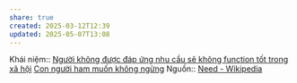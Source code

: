```yaml
---
share: true
created: 2025-03-12T12:39
updated: 2025-05-07T13:08
---
```

Khái niệm:: 
[Người không được đáp ứng nhu cầu sẽ không function tốt trong xã hội](./Ng%C6%B0%E1%BB%9Di%20kh%C3%B4ng%20%C4%91%C6%B0%E1%BB%A3c%20%C4%91%C3%A1p%20%E1%BB%A9ng%20nhu%20c%E1%BA%A7u%20s%E1%BA%BD%20kh%C3%B4ng%20function%20t%E1%BB%91t%20trong%20x%C3%A3%20h%E1%BB%99i.md)
[Con người ham muốn không ngừng](../../%F0%9F%93%9CT%C3%A0i%20nguy%C3%AAn/Ni%E1%BB%81m%20tin,%20di%E1%BB%85n%20ng%C3%B4n/Th%C3%A1ch%20th%E1%BB%A9c,%20%C4%91am%20m%C3%AA,%20ph%C3%A1t%20tri%E1%BB%83n%20b%E1%BA%A3n%20th%C3%A2n/Con%20ng%C6%B0%E1%BB%9Di%20ham%20mu%E1%BB%91n%20kh%C3%B4ng%20ng%E1%BB%ABng.md)
Nguồn:: [Need - Wikipedia](https://en.wikipedia.org/wiki/Need)